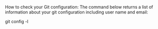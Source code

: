 How to check your Git configuration:
The command below returns a list of information about your git configuration including user name and email:

git config -l

